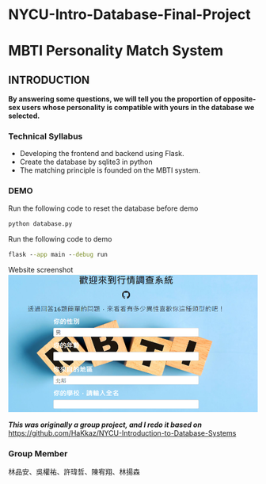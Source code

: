 # NYCU-Intro-Database-Final-Project
# MBTI Personality Match System

## INTRODUCTION
**By answering some questions, we will tell you the proportion of opposite-sex users whose personality is compatible with yours in the database we selected.**

### Technical Syllabus
* Developing the frontend and backend using Flask.
* Create the database by sqlite3 in python
* The matching principle is founded on the MBTI system.
### DEMO  
Run the following code to reset the database before demo
```cmd
python database.py
```
Run the following code to demo
```cmd
flask --app main --debug run
```
Website screenshot
![alt text](./asset/image.png)

***This was originally a group project, and I redo it based on***
https://github.com/HaKkaz/NYCU-Introduction-to-Database-Systems
### Group Member
林品安、吳權祐、許瑋哲、陳宥翔、林揚森  